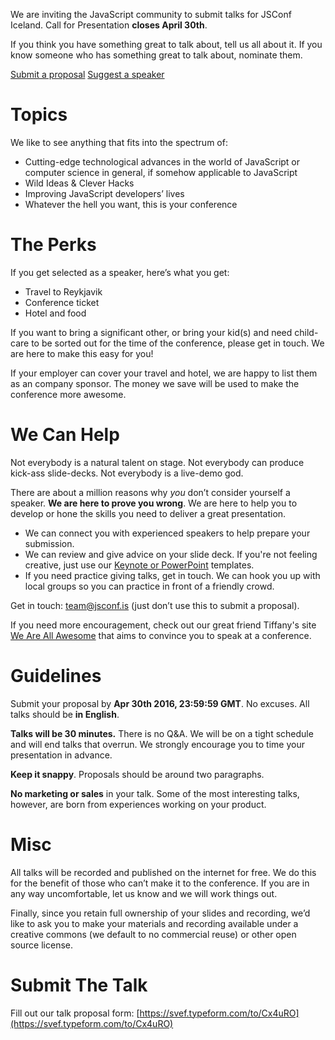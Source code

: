 We are inviting the JavaScript community to submit talks for JSConf Iceland. Call for Presentation **closes April 30th**.

If you think you have something great to talk about, tell us all about it. If you know someone who has something great to talk about, nominate them.

<div class="text-center">
  <a class="button" href="https://svef.typeform.com/to/Cx4uRO">Submit a proposal</a>
  <a class="button" href="https://svef.typeform.com/to/I1Wv9R">Suggest a speaker</a>
</div>

# Topics

We like to see anything that fits into the spectrum of:

 * Cutting-edge technological advances in the world of JavaScript or computer science in general, if somehow applicable to JavaScript
 * Wild Ideas & Clever Hacks
 * Improving JavaScript developers’ lives
 * Whatever the hell you want, this is your conference

# The Perks

If you get selected as a speaker, here’s what you get:

 * Travel to Reykjavik
 * Conference ticket
 * Hotel and food

If you want to bring a significant other, or bring your kid(s) and need child-care to be sorted out for the time of the conference, please get in touch. We are here to make this easy for you!

If your employer can cover your travel and hotel, we are happy to list them as an company sponsor. The money we save will be used to make the conference more awesome.

# We Can Help

Not everybody is a natural talent on stage. Not everybody can produce kick-ass slide-decks. Not everybody is a live-demo god.

There are about a million reasons why *you* don’t consider yourself a speaker. **We are here to prove you wrong**. We are here to help you to develop or hone the skills you need to deliver a great presentation.

* We can connect you with experienced speakers to help prepare your submission.
* We can review and give advice on your slide deck. If you're not feeling creative, just use our [Keynote or PowerPoint](https://github.com/jsconf/presentation-templates/downloads) templates.
* If you need practice giving talks, get in touch. We can hook you up with local groups so you can practice in front of a friendly crowd.

Get in touch: [team@jsconf.is](mailto:team@jsconf.is) (just don’t use this to submit a proposal).

If you need more encouragement, check out our great friend Tiffany's site [We Are All Awesome](http://weareallaweso.me/) that aims to convince you to speak at a conference.

# Guidelines

Submit your proposal by **Apr 30th 2016, 23:59:59 GMT**. No excuses. All talks should be **in English**.

**Talks will be 30 minutes.** There is no Q&A. We will be on a tight schedule and will end talks that overrun. We strongly encourage you to time your presentation in advance.

**Keep it snappy**. Proposals should be around two paragraphs.

**No marketing or sales** in your talk. Some of the most interesting talks, however, are born from experiences working on your product.

# Misc

All talks will be recorded and published on the internet for free. We do this for the benefit of those who can’t make it to the conference. If you are in any way uncomfortable, let us know and we will work things out.

Finally, since you retain full ownership of your slides and recording, we’d like to ask you to make your materials and recording available under a creative commons (we default to no commercial reuse) or other open source license.

# Submit The Talk

Fill out our talk proposal form:
[https://svef.typeform.com/to/Cx4uRO](https://svef.typeform.com/to/Cx4uRO)
